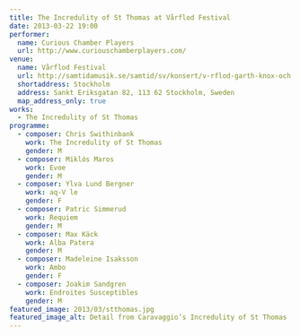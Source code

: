 ```yaml
---
title: The Incredulity of St Thomas at Vårflod Festival
date: 2013-03-22 19:00
performer:
  name: Curious Chamber Players
  url: http://www.curiouschamberplayers.com/
venue:
  name: Vårflod Festival
  url: http://samtidamusik.se/samtid/sv/konsert/v-rflod-garth-knox-och
  shortaddress: Stockholm
  address: Sankt Eriksgatan 82, 113 62 Stockholm, Sweden
  map_address_only: true
works:
  - The Incredulity of St Thomas
programme:
  - composer: Chris Swithinbank
    work: The Incredulity of St Thomas
    gender: M
  - composer: Miklós Maros
    work: Evoe
    gender: M
  - composer: Ylva Lund Bergner
    work: aq-V le
    gender: F
  - composer: Patric Simmerud
    work: Requiem
    gender: M
  - composer: Max Käck
    work: Alba Patera
    gender: M
  - composer: Madeleine Isaksson
    work: Ambo
    gender: F
  - composer: Joakim Sandgren
    work: Endroites Susceptibles
    gender: M
featured_image: 2013/03/stthomas.jpg
featured_image_alt: Detail from Caravaggio’s Incredulity of St Thomas
---
```

